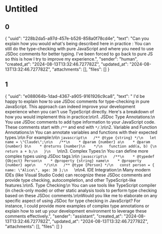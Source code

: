 # Untitled

## 0

{
  "uuid": "228b2da5-a97d-457e-b526-858a0f78cd4e",
  "text": "Can you explain how you would what's being described here in practice : You can still do the type-checking with pure JavaScript and where you need to use JSDoc comments for better typing. I’ve been forced to go back to pure JS so this is how I try to improve my experience.",
  "sender": "human",
  "created_at": "2024-08-13T13:32:46.727782Z",
  "updated_at": "2024-08-13T13:32:46.727782Z",
  "attachments": [],
  "files": []
}

## 1

{
  "uuid": "e088064b-1dad-4367-a905-9161926c9ca8",
  "text": " I'd be happy to explain how to use JSDoc comments for type-checking in pure JavaScript. This approach can indeed improve your development experience when you can't use TypeScript directly. Here's a breakdown of how you would implement this in practice:\n\n1. JSDoc Type Annotations:\n   You use JSDoc comments to add type information to your JavaScript code. These comments start with `/**` and end with `*/`.\n\n2. Variable and Function Annotations:\n   You can annotate variables and functions with their expected types.\n\n   For example:\n\n   ```javascript\n   /** @type {string} */\n   let name = \"Claude\";\n\n   /**\n    * @param {number} a\n    * @param {number} b\n    * @returns {number}\n    */\n   function add(a, b) {\n     return a + b;\n   }\n   ```\n\n3. Complex Types:\n   You can define more complex types using JSDoc tags.\n\n   ```javascript\n   /**\n    * @typedef {Object} Person\n    * @property {string} name\n    * @property {number} age\n    */\n\n   /** @type {Person} */\n   const person = { name: \"Alice\", age: 30 };\n   ```\n\n4. IDE Integration:\n   Many modern IDEs (like Visual Studio Code) can recognize these JSDoc comments and provide type checking, autocompletion, and other TypeScript-like features.\n\n5. Type Checking:\n   You can use tools like TypeScript compiler (in check-only mode) or other static analysis tools to perform type checking based on these JSDoc comments.\n\nWould you like me to elaborate on any specific aspect of using JSDoc for type checking in JavaScript? For instance, I could provide more examples of complex type annotations or explain how to set up your development environment to leverage these comments effectively.",
  "sender": "assistant",
  "created_at": "2024-08-13T13:32:46.727782Z",
  "updated_at": "2024-08-13T13:32:46.727782Z",
  "attachments": [],
  "files": []
}

